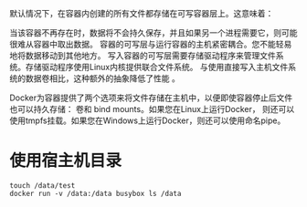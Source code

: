 默认情况下，在容器内创建的所有文件都存储在可写容器层上。这意味着：

当该容器不再存在时，数据将不会持久保存，并且如果另一个进程需要它，则可能很难从容器中取出数据。
容器的可写层与运行容器的主机紧密耦合。您不能轻易地将数据移动到其他地方。
写入容器的可写层需要存储驱动程序来管理文件系统。存储驱动程序使用Linux内核提供联合文件系统。
与使用直接写入主机文件系统的数据卷相比，这种额外的抽象降低了性能 。

Docker为容器提供了两个选项来将文件存储在主机中，以便即使容器停止后文件也可以持久存储：
卷和 bind mounts。如果您在Linux上运行Docker，
则还可以使用tmpfs挂载。如果您在Windows上运行Docker，则还可以使用命名pipe。

# 使用宿主机目录

```
touch /data/test
docker run -v /data:/data busybox ls /data
```

